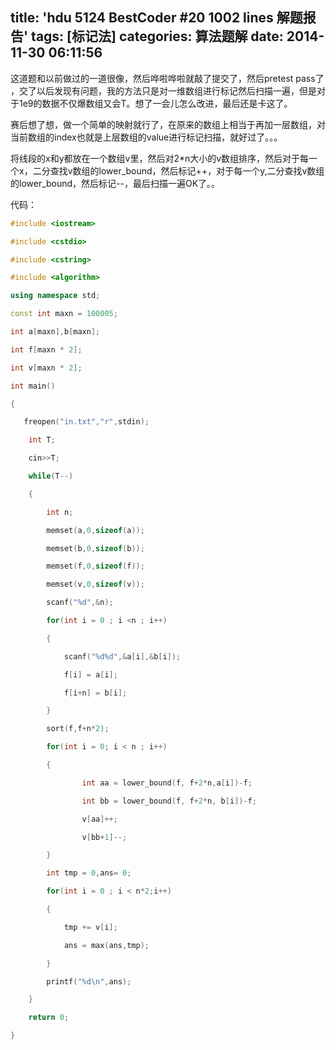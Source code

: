 title: 'hdu 5124 BestCoder #20 1002 lines 解题报告'
tags: [标记法]
categories: 算法题解
date: 2014-11-30 06:11:56
---

这道题和以前做过的一道很像，然后哗啦哗啦就敲了提交了，然后pretest pass了 ，交了以后发现有问题，我的方法只是对一维数组进行标记然后扫描一遍，但是对于1e9的数据不仅爆数组又会T。想了一会儿怎么改进，最后还是卡这了。

赛后想了想，做一个简单的映射就行了，在原来的数组上相当于再加一层数组，对当前数组的index也就是上层数组的value进行标记扫描，就好过了。。。

将线段的x和y都放在一个数组v里，然后对2*n大小的v数组排序，然后对于每一个x，二分查找v数组的lower_bound，然后标记++，对于每一个y,二分查找v数组的lower_bound，然后标记--，最后扫描一遍OK了。。

<!--more-->

代码：


```cpp
#include <iostream>

#include <cstdio>

#include <cstring>

#include <algorithm>

using namespace std;

const int maxn = 100005;

int a[maxn],b[maxn];

int f[maxn * 2];

int v[maxn * 2];

int main()

{

   freopen("in.txt","r",stdin);

    int T;

    cin>>T;

    while(T--)

    {

        int n;

        memset(a,0,sizeof(a));

        memset(b,0,sizeof(b));

        memset(f,0,sizeof(f));

        memset(v,0,sizeof(v));

        scanf("%d",&n);

        for(int i = 0 ; i <n ; i++)

        {

            scanf("%d%d",&a[i],&b[i]);

            f[i] = a[i];

            f[i+n] = b[i];

        }

        sort(f,f+n*2);

        for(int i = 0; i < n ; i++)

        {

                int aa = lower_bound(f, f+2*n,a[i])-f;

                int bb = lower_bound(f, f+2*n, b[i])-f;

                v[aa]++;

                v[bb+1]--;

        }

        int tmp = 0,ans= 0;

        for(int i = 0 ; i < n*2;i++)

        {

            tmp += v[i];

            ans = max(ans,tmp);

        }

        printf("%d\n",ans);

    }

    return 0;

}
```